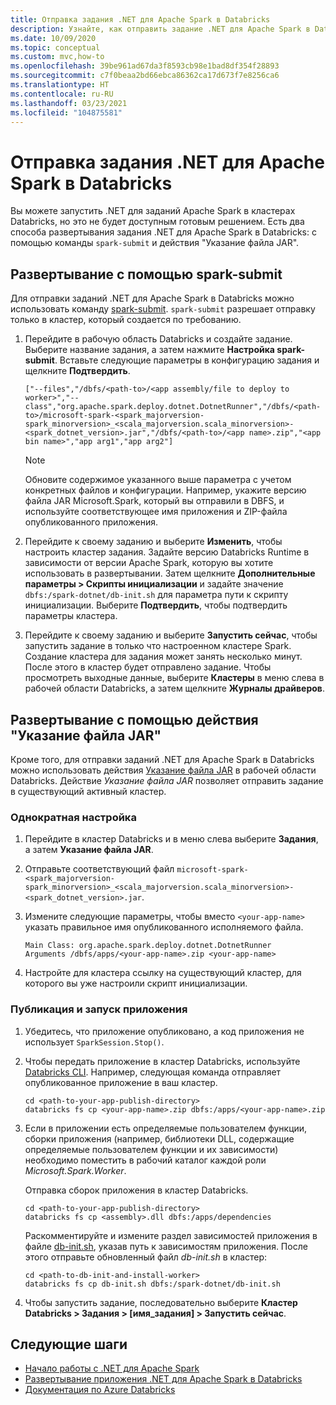 ```yaml
---
title: Отправка задания .NET для Apache Spark в Databricks
description: Узнайте, как отправить задание .NET для Apache Spark в Databricks с помощью spark-submit и действия "Указание файла JAR".
ms.date: 10/09/2020
ms.topic: conceptual
ms.custom: mvc,how-to
ms.openlocfilehash: 39be961ad67da3f8593cb98e1bad8df354f28893
ms.sourcegitcommit: c7f0beaa2bd66ebca86362ca17d673f7e8256ca6
ms.translationtype: HT
ms.contentlocale: ru-RU
ms.lasthandoff: 03/23/2021
ms.locfileid: "104875581"
---
```

# <a name="submit-a-net-for-apache-spark-job-to-databricks"></a>Отправка задания .NET для Apache Spark в Databricks

Вы можете запустить .NET для заданий Apache Spark в кластерах Databricks, но это не будет доступным готовым решением. Есть два способа развертывания задания .NET для Apache Spark в Databricks: с помощью команды `spark-submit` и действия "Указание файла JAR".

## <a name="deploy-using-spark-submit"></a>Развертывание с помощью spark-submit

Для отправки заданий .NET для Apache Spark в Databricks можно использовать команду [spark-submit](https://spark.apache.org/docs/latest/submitting-applications.html). `spark-submit` разрешает отправку только в кластер, который создается по требованию.

1. Перейдите в рабочую область Databricks и создайте задание. Выберите название задания, а затем нажмите **Настройка spark-submit**. Вставьте следующие параметры в конфигурацию задания и щелкните **Подтвердить**.

    ```
    ["--files","/dbfs/<path-to>/<app assembly/file to deploy to worker>","--class","org.apache.spark.deploy.dotnet.DotnetRunner","/dbfs/<path-to>/microsoft-spark-<spark_majorversion-spark_minorversion>_<scala_majorversion.scala_minorversion>-<spark_dotnet_version>.jar","/dbfs/<path-to>/<app name>.zip","<app bin name>","app arg1","app arg2"]
    ```

    > [!NOTE]
    > Обновите содержимое указанного выше параметра с учетом конкретных файлов и конфигурации. Например, укажите версию файла JAR Microsoft.Spark, который вы отправили в DBFS, и используйте соответствующее имя приложения и ZIP-файла опубликованного приложения.

2. Перейдите к своему заданию и выберите **Изменить**, чтобы настроить кластер задания. Задайте версию Databricks Runtime в зависимости от версии Apache Spark, которую вы хотите использовать в развертывании. Затем щелкните **Дополнительные параметры > Скрипты инициализации** и задайте значение `dbfs:/spark-dotnet/db-init.sh` для параметра пути к скрипту инициализации. Выберите **Подтвердить**, чтобы подтвердить параметры кластера.

3. Перейдите к своему заданию и выберите **Запустить сейчас**, чтобы запустить задание в только что настроенном кластере Spark. Создание кластера для задания может занять несколько минут. После этого в кластер будет отправлено задание. Чтобы просмотреть выходные данные, выберите **Кластеры** в меню слева в рабочей области Databricks, а затем щелкните **Журналы драйверов**.

## <a name="deploy-using-set-jar"></a>Развертывание с помощью действия "Указание файла JAR"

Кроме того, для отправки заданий .NET для Apache Spark в Databricks можно использовать действия [Указание файла JAR](/azure/databricks/jobs#--create-a-job) в рабочей области Databricks. Действие *Указание файла JAR* позволяет отправить задание в существующий активный кластер.

### <a name="one-time-setup"></a>Однократная настройка

1. Перейдите в кластер Databricks и в меню слева выберите **Задания**, а затем **Указание файла JAR**.

2. Отправьте соответствующий файл `microsoft-spark-<spark_majorversion-spark_minorversion>_<scala_majorversion.scala_minorversion>-<spark_dotnet_version>.jar`.

3. Измените следующие параметры, чтобы вместо `<your-app-name>` указать правильное имя опубликованного исполняемого файла.

    ```
    Main Class: org.apache.spark.deploy.dotnet.DotnetRunner
    Arguments /dbfs/apps/<your-app-name>.zip <your-app-name>
    ```

4. Настройте для кластера ссылку на существующий кластер, для которого вы уже настроили скрипт инициализации.

### <a name="publish-and-run-your-app"></a>Публикация и запуск приложения

1. Убедитесь, что приложение опубликовано, а код приложения не использует `SparkSession.Stop()`.

2. Чтобы передать приложение в кластер Databricks, используйте [Databricks CLI](/azure/databricks/dev-tools/databricks-cli). Например, следующая команда отправляет опубликованное приложение в ваш кластер.

    ```console
    cd <path-to-your-app-publish-directory>
    databricks fs cp <your-app-name>.zip dbfs:/apps/<your-app-name>.zip
    ```

3. Если в приложении есть определяемые пользователем функции, сборки приложения (например, библиотеки DLL, содержащие определяемые пользователем функции и их зависимости) необходимо поместить в рабочий каталог каждой роли *Microsoft.Spark.Worker*.

    Отправка сборок приложения в кластер Databricks.

    ```console
    cd <path-to-your-app-publish-directory>
    databricks fs cp <assembly>.dll dbfs:/apps/dependencies
    ```

    Раскомментируйте и измените раздел зависимостей приложения в файле [db-init.sh](https://github.com/dotnet/spark/blob/main/deployment/db-init.sh), указав путь к зависимостям приложения. После этого отправьте обновленный файл *db-init.sh* в кластер:

    ```console
    cd <path-to-db-init-and-install-worker>
    databricks fs cp db-init.sh dbfs:/spark-dotnet/db-init.sh
    ```

4. Чтобы запустить задание, последовательно выберите **Кластер Databricks > Задания > [имя_задания] > Запустить сейчас**.

## <a name="next-steps"></a>Следующие шаги

* [Начало работы с .NET для Apache Spark](../tutorials/get-started.md)
* [Развертывание приложения .NET для Apache Spark в Databricks](../tutorials/databricks-deployment.md)
* [Документация по Azure Databricks](/azure/azure-databricks/)
